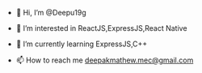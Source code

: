 - 👋 Hi, I’m @Deepu19g
- 👀 I’m interested in ReactJS,ExpressJS,React Native
- 🌱 I’m currently learning ExpressJS,C++

- 📫 How to reach me deepakmathew.mec@gmail.com

<!---
Deepu19g/Deepu19g is a ✨ special ✨ repository because its `README.md` (this file) appears on your GitHub profile.
You can click the Preview link to take a look at your changes.
--->
